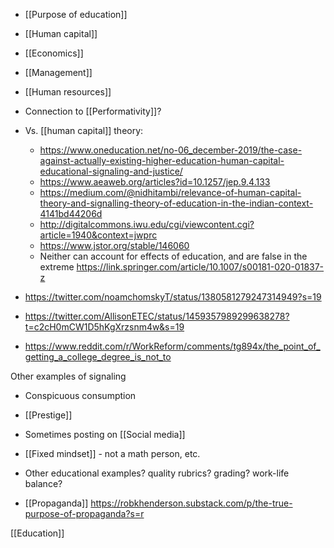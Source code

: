   - [[Purpose of education]]
  - [[Human capital]]
  - [[Economics]]
  - [[Management]]
  - [[Human resources]]
  - Connection to [[Performativity]]?

  - Vs. [[human capital]] theory:
      - https://www.oneducation.net/no-06_december-2019/the-case-against-actually-existing-higher-education-human-capital-educational-signaling-and-justice/
      - https://www.aeaweb.org/articles?id=10.1257/jep.9.4.133
      - https://medium.com/@nidhitambi/relevance-of-human-capital-theory-and-signalling-theory-of-education-in-the-indian-context-4141bd44206d
      - http://digitalcommons.iwu.edu/cgi/viewcontent.cgi?article=1940&context=jwprc
      - https://www.jstor.org/stable/146060
      - Neither can account for effects of education, and are false in
        the extreme
        https://link.springer.com/article/10.1007/s00181-020-01837-z
  - https://twitter.com/noamchomskyT/status/1380581279247314949?s=19

  - https://twitter.com/AllisonETEC/status/1459357989299638278?t=c2cH0mCW1D5hKgXrzsnm4w&s=19

  - https://www.reddit.com/r/WorkReform/comments/tg894x/the_point_of_getting_a_college_degree_is_not_to

Other examples of signaling

  - Conspicuous consumption
  - [[Prestige]]
  - Sometimes posting on [[Social media]]
  - [[Fixed mindset]] - not a math person, etc.
  - Other educational examples? quality rubrics? grading? work-life
    balance?

  - [[Propaganda]]
    https://robkhenderson.substack.com/p/the-true-purpose-of-propaganda?s=r

[[Education]]